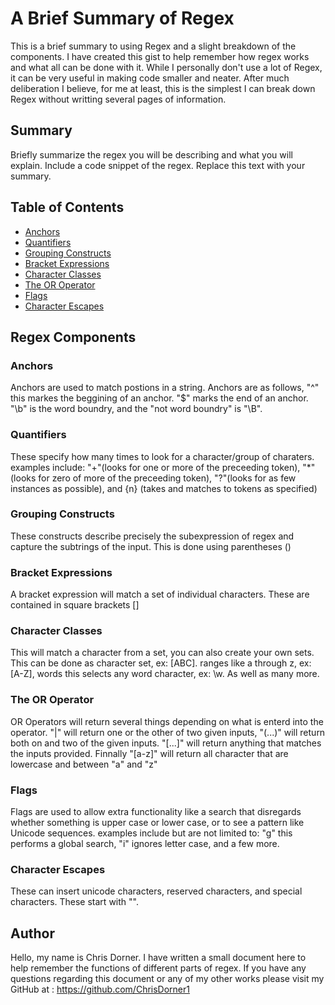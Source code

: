 # A Brief Summary of Regex
This is a brief summary to using Regex and a slight breakdown of the components. I have created this gist to help remember how regex works and what all can be done with it.
While I personally don't use a lot of Regex, it can be very useful in making code smaller and neater. After much deliberation I believe, for me at least, this is the simplest I can break down Regex without writting several pages of information.

## Summary

Briefly summarize the regex you will be describing and what you will explain. Include a code snippet of the regex. Replace this text with your summary.

## Table of Contents

- [Anchors](#anchors)
- [Quantifiers](#quantifiers)
- [Grouping Constructs](#grouping-constructs)
- [Bracket Expressions](#bracket-expressions)
- [Character Classes](#character-classes)
- [The OR Operator](#the-or-operator)
- [Flags](#flags)
- [Character Escapes](#character-escapes)

## Regex Components

### Anchors

Anchors are used to match postions in a string. Anchors are as follows, "^" this markes the beggining of an anchor. "$" marks the end of an anchor. "\b" is the word boundry, and the "not word boundry" is "\B".

### Quantifiers

 These specify how many times to look for a character/group of charaters.
 examples include: "+"(looks for one or more of the preceeding token), "*"(looks for zero of more of the preceeding token), "?"(looks for as few instances as possible), and {n} (takes and matches to tokens as specified)

### Grouping Constructs

These constructs describe precisely the subexpression of regex and capture the subtrings of the input. This is done using parentheses ()

### Bracket Expressions

A bracket expression will match a set of individual characters. These are contained in square brackets []

### Character Classes

This will match a character from a set, you can also create your own sets. This can be done as character set, ex: [ABC]. ranges like a through z, ex: [A-Z], words this selects any word character, ex: \w. As well as many more.

### The OR Operator

OR Operators will return several things depending on what is enterd into the operator. "|" will return one or the other of two given inputs, "(...)" will return both on and two of the given inputs. "[...]" will return anything that matches the inputs provided. Finnally "[a-z]" will return all character that are lowercase and between "a" and "z"

### Flags

Flags are used to allow extra functionality like a search that disregards whether something is upper case or lower case, or to see a pattern like Unicode sequences.
examples include but are not limited to: "g" this performs a global search, "i" ignores letter case, and a few more.

### Character Escapes

These can insert unicode characters, reserved characters, and special characters. These start with "\".

## Author

Hello, my name is Chris Dorner. I have written a small document here to help remember the functions of different parts of regex. If you have any questions regarding this document or any of my other works please visit my GitHub at : https://github.com/ChrisDorner1
